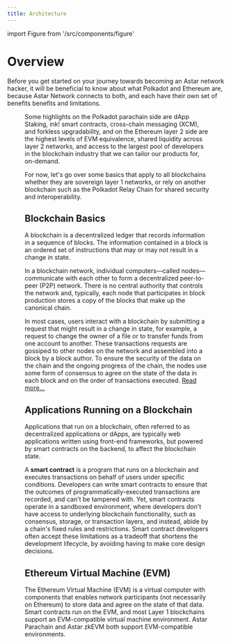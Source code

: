 ```yaml
---
title: Architecture
---
```


import Figure from '/src/components/figure'

# Overview
Before you get started on your journey towards becoming an Astar network hacker, it will be beneficial to know about what Polkadot and Ethereum are, because Astar Network connects to both, and each have their own set of benefits benefits and limitations.

<Figure src={require('/docs/about/architecture/img/fig4.jpg').default} />

Some highlights on the Polkadot parachain side are dApp Staking, ink! smart contracts, cross-chain messaging (XCM), and forkless upgradability, and on the Ethereum layer 2 side are the highest levels of EVM equivalence, shared liquidity across layer 2 networks, and access to the largest pool of developers in the blockchain industry that we can tailor our products for, on-demand.

For now, let's go over some basics that apply to all blockchains whether they are sovereign layer 1 networks, or rely on another blockchain such as the Polkadot Relay Chain for shared security and interoperability. 

## Blockchain Basics
A blockchain is a decentralized ledger that records information in a sequence of blocks. The information contained in a block is an ordered set of instructions that may or may not result in a change in state.

In a blockchain network, individual computers—called nodes—communicate with each other to form a decentralized peer-to-peer (P2P) network. There is no central authority that controls the network and, typically, each node that participates in block production stores a copy of the blocks that make up the canonical chain.

In most cases, users interact with a blockchain by submitting a request that might result in a change in state, for example, a request to change the owner of a file or to transfer funds from one account to another. These transactions requests are gossiped to other nodes on the network and assembled into a block by a block author. To ensure the security of the data on the chain and the ongoing progress of the chain, the nodes use some form of consensus to agree on the state of the data in each block and on the order of transactions executed. [Read more...](https://docs.substrate.io/fundamentals/blockchain-basics/)

## Applications Running on a Blockchain
Applications that run on a blockchain, often referred to as decentralized applications or dApps, are typically web applications written using front-end frameworks, but powered by smart contracts on the backend, to affect the blockchain state.

A **smart contract** is a program that runs on a blockchain and executes transactions on behalf of users under specific conditions. Developers can write smart contracts to ensure that the outcomes of programmatically-executed transactions are recorded, and can't be tampered with. Yet, smart contracts operate in a sandboxed environment, where developers don't have access to underlying blockchain functionality, such as  consensus, storage, or transaction layers, and instead, abide by a chain's fixed rules and restrictions. Smart contract developers often accept these limitations as a tradeoff that shortens the development lifecycle, by avoiding having to make core design decisions.

## Ethereum Virtual Machine (EVM)
The Ethereum Virtual Machine (EVM) is a virtual computer with components that enables network participants (not necessarily on Ethereum) to store data and agree on the state of that data. Smart contracts run on the EVM, and most Layer 1 blockchains support an EVM-compatible virtual machine environment. Astar Parachain and Astar zkEVM both support EVM-compatible environments.
